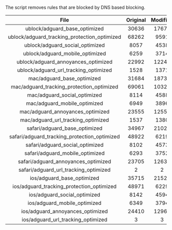 The script removes rules that are blocked by DNS based blocking.


| File | Original | Modified |
|:----:|:-----:|:-----:|
| ublock/adguard_base_optimized | 30636 | 17672 |
| ublock/adguard_tracking_protection_optimized | 68262 | 9591 |
| ublock/adguard_social_optimized | 8057 | 4538 |
| ublock/adguard_mobile_optimized | 6259 | 3714 |
| ublock/adguard_annoyances_optimized | 22992 | 12248 |
| ublock/adguard_url_tracking_optimized | 1528 | 1371 |
| mac/adguard_base_optimized | 31684 | 18730 |
| mac/adguard_tracking_protection_optimized | 69061 | 10320 |
| mac/adguard_social_optimized | 8114 | 4588 |
| mac/adguard_mobile_optimized | 6949 | 3896 |
| mac/adguard_annoyances_optimized | 23555 | 12557 |
| mac/adguard_url_tracking_optimized | 1537 | 1380 |
| safari/adguard_base_optimized | 34967 | 21022 |
| safari/adguard_tracking_protection_optimized | 48922 | 6219 |
| safari/adguard_social_optimized | 8102 | 4573 |
| safari/adguard_mobile_optimized | 6293 | 3752 |
| safari/adguard_annoyances_optimized | 23705 | 12634 |
| safari/adguard_url_tracking_optimized | 2 | 2 |
| ios/adguard_base_optimized | 35715 | 21528 |
| ios/adguard_tracking_protection_optimized | 48971 | 6229 |
| ios/adguard_social_optimized | 8142 | 4594 |
| ios/adguard_mobile_optimized | 6349 | 3794 |
| ios/adguard_annoyances_optimized | 24410 | 12965 |
| ios/adguard_url_tracking_optimized | 3 | 3 |